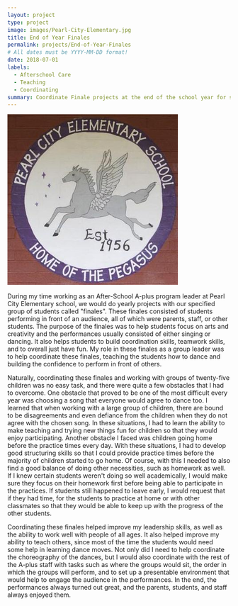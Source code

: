 ```yaml
---
layout: project
type: project
image: images/Pearl-City-Elementary.jpg
title: End of Year Finales
permalink: projects/End-of-Year-Finales
# All dates must be YYYY-MM-DD format!
date: 2018-07-01
labels:
  - Afterschool Care
  - Teaching
  - Coordinating
summary: Coordinate Finale projects at the end of the school year for students as an Aplus Leader every May from 2014 - 2017.
---
```


<img class="ui medium right floated rounded image" src="../images/Pearl-City-Elementary.jpg">

During my time working as an After-School A-plus program leader at Pearl City Elementary school, we would do yearly projects with our specified group of students called "finales". These finales consisted of students performing in front of an audience, all of which were parents, staff, or other students. The purpose of the finales was to help students focus on arts and creativity and the performances usually consisted of either singing or dancing. It also helps students to build coordination skills, teamwork skills, and to overall just have fun. My role in these finales as a group leader was to help coordinate these finales, teaching the students how to dance and building the confidence to perform in front of others. 

Naturally, coordinating these finales and working with groups of twenty-five children was no easy task, and there were quite a few obstacles that I had to overcome. One obstacle that proved to be one of the most difficult every year was choosing a song that everyone would agree to dance too. I learned that when working with a large group of children, there are bound to be disagreements and even defiance from the children when they do not agree with the chosen song. In these situations, I had to learn the ability to make teaching and trying new things fun for children so that they would enjoy participating. Another obstacle I faced was children going home before the practice times every day. With these situations, I had to develop good structuring skills so that I could provide practice times before the majority of children started to go home. Of course, with this I needed to also find a good balance of doing other necessities, such as homework as well. If I knew certain students weren't doing so well academically, I would make sure they focus on their homework first before being able to participate in the practices. If students still happened to leave early, I would request that if they had time, for the students to practice at home or with other classmates so that they would be able to keep up with the progress of the other students.

Coordinating these finales helped improve my leadership skills, as well as the ability to work well with people of all ages. It also helped improve my ability to teach others, since most of the time the students would need some help in learning dance moves. Not only did I need to help coordinate the choreography of the dances, but I would also coordinate with the rest of the A-plus staff with tasks such as where the groups would sit, the order in which the groups will perform, and to set up a presentable environment that would help to engage the audience in the performances. In the end, the performances always turned out great, and the parents, students, and staff always enjoyed them.


